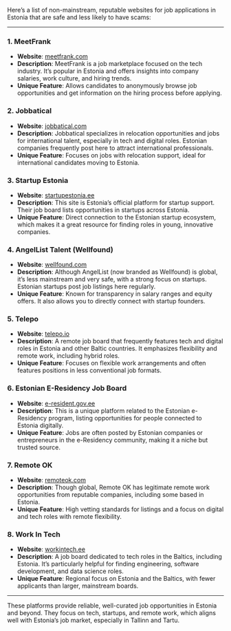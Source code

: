 Here’s a list of non-mainstream, reputable websites for job applications in Estonia that are safe and less likely to have scams:

---

### 1. **MeetFrank**
   - **Website**: [meetfrank.com](https://meetfrank.com/)
   - **Description**: MeetFrank is a job marketplace focused on the tech industry. It’s popular in Estonia and offers insights into company salaries, work culture, and hiring trends.
   - **Unique Feature**: Allows candidates to anonymously browse job opportunities and get information on the hiring process before applying.

### 2. **Jobbatical**
   - **Website**: [jobbatical.com](https://jobbatical.com/)
   - **Description**: Jobbatical specializes in relocation opportunities and jobs for international talent, especially in tech and digital roles. Estonian companies frequently post here to attract international professionals.
   - **Unique Feature**: Focuses on jobs with relocation support, ideal for international candidates moving to Estonia.

### 3. **Startup Estonia**
   - **Website**: [startupestonia.ee](https://startupestonia.ee/)
   - **Description**: This site is Estonia’s official platform for startup support. Their job board lists opportunities in startups across Estonia.
   - **Unique Feature**: Direct connection to the Estonian startup ecosystem, which makes it a great resource for finding roles in young, innovative companies.

### 4. **AngelList Talent (Wellfound)**
   - **Website**: [wellfound.com](https://wellfound.com/)
   - **Description**: Although AngelList (now branded as Wellfound) is global, it’s less mainstream and very safe, with a strong focus on startups. Estonian startups post job listings here regularly.
   - **Unique Feature**: Known for transparency in salary ranges and equity offers. It also allows you to directly connect with startup founders.

### 5. **Telepo**  
   - **Website**: [telepo.io](https://telepo.io/)
   - **Description**: A remote job board that frequently features tech and digital roles in Estonia and other Baltic countries. It emphasizes flexibility and remote work, including hybrid roles.
   - **Unique Feature**: Focuses on flexible work arrangements and often features positions in less conventional job formats.

### 6. **Estonian E-Residency Job Board**
   - **Website**: [e-resident.gov.ee](https://www.e-resident.gov.ee/)
   - **Description**: This is a unique platform related to the Estonian e-Residency program, listing opportunities for people connected to Estonia digitally.
   - **Unique Feature**: Jobs are often posted by Estonian companies or entrepreneurs in the e-Residency community, making it a niche but trusted source.

### 7. **Remote OK**
   - **Website**: [remoteok.com](https://remoteok.com/)
   - **Description**: Though global, Remote OK has legitimate remote work opportunities from reputable companies, including some based in Estonia.
   - **Unique Feature**: High vetting standards for listings and a focus on digital and tech roles with remote flexibility.

### 8. **Work In Tech**
   - **Website**: [workintech.ee](https://workintech.ee/)
   - **Description**: A job board dedicated to tech roles in the Baltics, including Estonia. It’s particularly helpful for finding engineering, software development, and data science roles.
   - **Unique Feature**: Regional focus on Estonia and the Baltics, with fewer applicants than larger, mainstream boards.

---

These platforms provide reliable, well-curated job opportunities in Estonia and beyond. They focus on tech, startups, and remote work, which aligns well with Estonia’s job market, especially in Tallinn and Tartu.